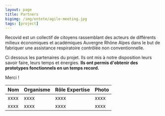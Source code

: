 ```yaml
---
layout: page
title: Partners
bigimg: /img/entete/agile-meeting.jpg
tags: [project]
---
```


Recovid est un collectif de citoyens rassemblant des acteurs de différents milieux économiques et académiques Auvergne Rhône Alpes dans le but de fabriquer une assistance respiratoire contrôlée non conventionnelle.

Ci dessous les partenaires du projet. Ils ont mis à notre disposition leurs savoir faire, leurs temps et énergies. **Ils ont permis d'obtenir des prototypes fonctionnels en un temps record.**

Merci !

| Nom | Organisme | Rôle  Expertise | Photo |
| :------ |:--- | :--- |:--- |
| xxxx  | xxxx  | xxxx  | xxxx  |
| xxxx  | xxxx  | xxxx  | xxxx  |
